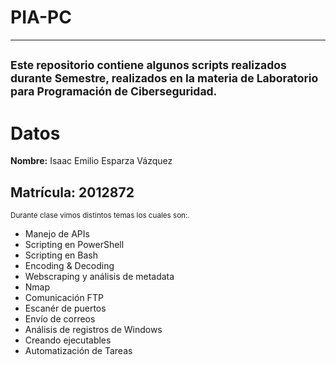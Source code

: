 # PIA-PC
---
<sub>Este repositorio contiene algunos scripts realizados durante Semestre, realizados en la materia de Laboratorio para Programación de Ciberseguridad.</sub>
---
# Datos
**Nombre:** Isaac Emilio Esparza Vázquez 

**Matrícula:** 2012872 
---
<sub>Durante clase vimos distintos temas los cuales son:.</sub>
		
- Manejo de APIs		
- Scripting en PowerShell	
- Scripting en Bash
- Encoding & Decoding
- Webscraping y análisis de metadata
- Nmap
- Comunicación FTP
- Escanér de puertos
- Envío de correos
- Análisis de registros de Windows
- Creando ejecutables
- Automatización de Tareas

